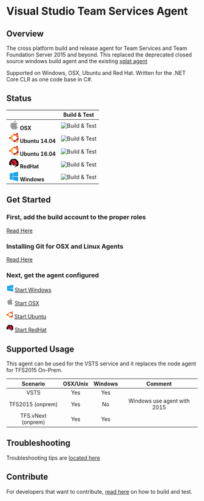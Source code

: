 # Visual Studio Team Services Agent

## Overview

The cross platform build and release agent for Team Services and Team Foundation Server 2015 and beyond.  This replaced the deprecated closed source windows build agent and the existing [xplat agent](https://github.com/Microsoft/vso-agent)

Supported on Windows, OSX, Ubuntu and Red Hat.  Written for the .NET Core CLR as one code base in C#.


## Status

|   | Build & Test |
|---|:-----:|
|![Apple](docs/res/apple_med.png) **OSX**|![Build & Test](https://mseng.visualstudio.com/_apis/public/build/definitions/b924d696-3eae-4116-8443-9a18392d8544/3080/badge?branch=master)| 
|![Ubuntu14](docs/res/ubuntu_med.png) **Ubuntu 14.04**|![Build & Test](https://mseng.visualstudio.com/_apis/public/build/definitions/b924d696-3eae-4116-8443-9a18392d8544/2853/badge?branch=master)|
|![Ubuntu16](docs/res/ubuntu_med.png) **Ubuntu 16.04**|![Build & Test](https://mseng.visualstudio.com/_apis/public/build/definitions/b924d696-3eae-4116-8443-9a18392d8544/3742/badge?branch=master)| 
|![RedHat](docs/res/redhat_med.png) **RedHat**|![Build & Test](https://mseng.visualstudio.com/_apis/public/build/definitions/b924d696-3eae-4116-8443-9a18392d8544/3418/badge?branch=master)| 
|![Win](docs/res/win_med.png) **Windows**|![Build & Test](https://mseng.visualstudio.com/_apis/public/build/definitions/b924d696-3eae-4116-8443-9a18392d8544/2850/badge?branch=master)| 


## Get Started

### First, add the build account to the proper roles
    
[Read Here](docs/start/roles.md)

### Installing Git for OSX and Linux Agents
    
[Read Here](docs/git.md)

### Next, get the agent configured

![win](docs/res/win_sm.png)  [Start Windows](https://www.visualstudio.com/en-us/docs/build/admin/agents/v2-windows)  

![osx](docs/res/apple_sm.png)  [Start OSX](https://www.visualstudio.com/en-us/docs/build/admin/agents/v2-osx)  

![ubuntu](docs/res/ubuntu_sm.png)  [Start Ubuntu](https://www.visualstudio.com/en-us/docs/build/admin/agents/v2-linux)  

![redhat](docs/res/redhat_sm.png)  [Start RedHat](https://www.visualstudio.com/en-us/docs/build/admin/agents/v2-linux)  

## Supported Usage

This agent can be used for the VSTS service and it replaces the node agent for TFS2015 On-Prem.

| Scenario | OSX/Unix | Windows | Comment |
|:-------------:|:-----:|:-----:|:-----:|
| VSTS      |  Yes  | Yes   |
| TFS2015 (onprem)   |  Yes  | No    | Windows use agent with 2015 |
| TFS.vNext (onprem)   |  Yes  | Yes    |  |


## Troubleshooting

Troubleshooting tips are [located here](docs/troubleshooting.md)

## Contribute

For developers that want to contribute, [read here](docs/contribute.md) on how to build and test.
